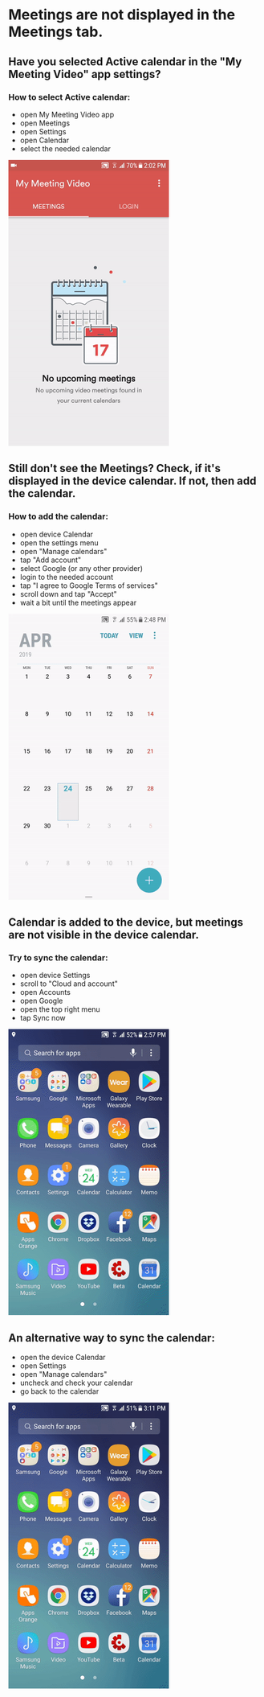 # Meetings are not displayed in the Meetings tab.

## Have you selected Active calendar in the "My Meeting Video" app settings? 
### How to select Active calendar: 
* open My Meeting Video app
* open Meetings 
* open Settings 
* open Calendar
* select the needed calendar 

![gif](android1.gif)

## Still don't see the Meetings? Check, if it's displayed in the device calendar. If not, then add the calendar. 
### How to add the calendar: 
* open device Calendar
* open the settings menu
* open "Manage calendars"
* tap "Add account"
* select Google (or any other provider)
* login to the needed account
* tap "I agree to Google Terms of services"
* scroll down and tap "Accept" 
* wait a bit until the meetings appear

![gif](android2.gif)

## Calendar is added to the device, but meetings are not visible in the device calendar. 
### Try to sync the calendar:
* open device Settings
* scroll to "Cloud and account"
* open Accounts
* open Google
* open the top right menu
* tap Sync now

![gif](android3.gif)

##  An alternative way to sync the calendar:
* open the device Calendar
* open Settings
* open "Manage calendars"
* uncheck and check your calendar 
* go back to the calendar

![gif](android4.gif)
